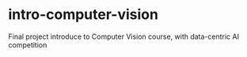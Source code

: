 # intro-computer-vision
Final project introduce to Computer Vision course, with data-centric AI competition
